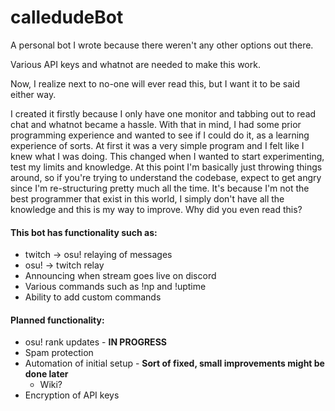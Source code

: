 # calledudeBot

A personal bot I wrote because there weren't any other options out there.

Various API keys and whatnot are needed to make this work.

Now, I realize next to no-one will ever read this, but I want it to be said either way.

I created it firstly because I only have one monitor and tabbing out to read chat and whatnot became a hassle. With that in mind, I had some prior programming experience and wanted to see if I could do it, as a learning experience of sorts.
At first it was a very simple program and I felt like I knew what I was doing. This changed when I wanted to start experimenting, test my limits and knowledge. At this point I'm basically just throwing things around, so if you're trying to understand the codebase, expect to get angry since I'm re-structuring pretty much all the time. It's because I'm not the best programmer that exist in this world, I simply don't have all the knowledge and this is my way to improve.
Why did you even read this?

#### This bot has functionality such as:
* twitch -> osu! relaying of messages
* osu! -> twitch relay
* Announcing when stream goes live on discord
* Various commands such as !np and !uptime
* Ability to add custom commands

#### Planned functionality:
* osu! rank updates - **IN PROGRESS**
* Spam protection
* Automation of initial setup - **Sort of fixed, small improvements might be done later**
  * Wiki?
* Encryption of API keys
